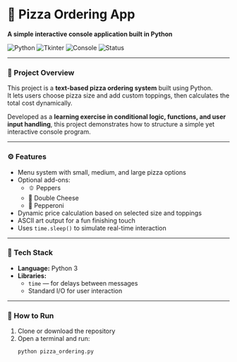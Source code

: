 # 🍕 Pizza Ordering App
**A simple interactive console application built in Python**

![Python](https://img.shields.io/badge/Python-3.9+-blue.svg)
![Tkinter](https://img.shields.io/badge/Tkinter-GUI%20Toolkit-orange)
![Console](https://img.shields.io/badge/Interface-CLI-lightgrey)
![Status](https://img.shields.io/badge/Status-Complete-brightgreen)

---

### 🧠 Project Overview
This project is a **text-based pizza ordering system** built using Python.  
It lets users choose pizza size and add custom toppings, then calculates the total cost dynamically.

Developed as a **learning exercise in conditional logic, functions, and user input handling**, this project demonstrates how to structure a simple yet interactive console program.

---

### ⚙️ Features
- Menu system with small, medium, and large pizza options  
- Optional add-ons:
  - 🫑 Peppers  
  - 🧀 Double Cheese  
  - 🍖 Pepperoni  
- Dynamic price calculation based on selected size and toppings  
- ASCII art output for a fun finishing touch  
- Uses `time.sleep()` to simulate real-time interaction  

---

### 🧩 Tech Stack
- **Language:** Python 3  
- **Libraries:**  
  - `time` — for delays between messages  
  - Standard I/O for user interaction  

---

### 🚀 How to Run
1. Clone or download the repository  
2. Open a terminal and run:
   ```bash
   python pizza_ordering.py
